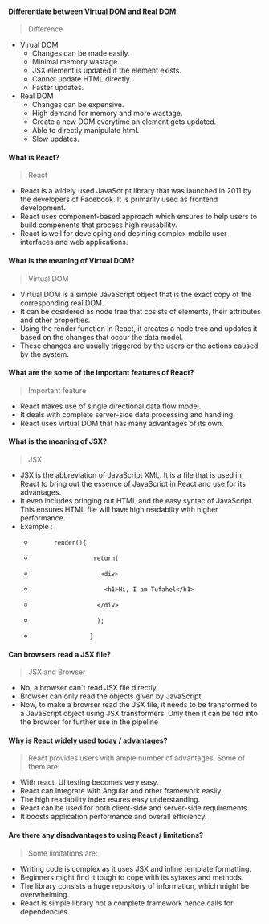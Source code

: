 #### Differentiate between Virtual DOM and Real DOM.
> Difference
  - Virual DOM
    - Changes can be made easily.
    - Minimal memory wastage.
    - JSX element is updated if the element exists.
    - Cannot update HTML directly.
    - Faster updates.
  - Real DOM
    - Changes can be expensive.
    - High demand for memory and more wastage.
    - Create a new DOM everytime an element gets updated.
    - Able to directly manipulate html.
    - Slow updates.

#### What is React?
> React
  - React is a widely used JavaScript library that was launched in 2011 by the developers of Facebook. It is primarily used as frontend development.
  - React uses component-based approach which ensures to help users to build compenents that process high reusability.
  - React is well for developing and desining complex mobile user interfaces and web applications.

#### What is the meaning of Virtual DOM?
> Virtual DOM
  - Virtual DOM is a simple JavaScript object that is the exact copy of the corresponding real DOM.
  - It can be cosidered as node tree that cosists of elements, their attributes and other properties.
  - Using the render function in React, it creates a node tree and updates it based on the changes that occur the data model.
  - These changes are usually triggered by the users or the actions caused by the system.

#### What are the some of the important features of React?
> Important feature
  - React makes use of single directional data flow model.
  - It deals with complete server-side data processing and handling.
  - React uses virtual DOM that has many advantages of its own.

#### What is the meaning of JSX?
> JSX
  - JSX is the abbreviation of JavaScript XML. It is a file that is used in React to bring out the essence of JavaScript in React and use for its advantages.
  - It even includes bringing out HTML and the easy syntac of JavaScript. This ensures HTML file will have high readabilty with higher performance.
  - Example :
    -           render(){
    -                      return(
    -                        <div>
    -                         <h1>Hi, I am Tufahel</h1>
    -                       </div>
    -                       );  
    -                     }

#### Can browsers read a JSX file?
> JSX and Browser
  - No, a browser can't read JSX file directly.
  - Browser can only read the objects given by JavaScript.
  - Now, to make a browser read the JSX file, it needs to be transformed to a JavaScript object using JSX transformers. Only then it can be fed into the browser for further use in the pipeline

#### Why is React widely used today / advantages?
> React provides users with ample number of advantages. Some of them are:
  - With react, UI testing becomes very easy.
  - React can integrate with Angular and other framework easily.
  - The high readability index esures easy understanding.
  - React can be used for both client-side and server-side requirements.
  - It boosts application performance and overall efficiency.

#### Are there any disadvantages to using React / limitations?
> Some limitations are:
  - Writing code is complex as it uses JSX and inline template formatting.
  - Beginners might find it tough to cope with its sytaxes and methods.
  - The library consists a huge repository of information, which might be overwhelming.
  - React is simple library not a complete framework hence calls for dependencies.